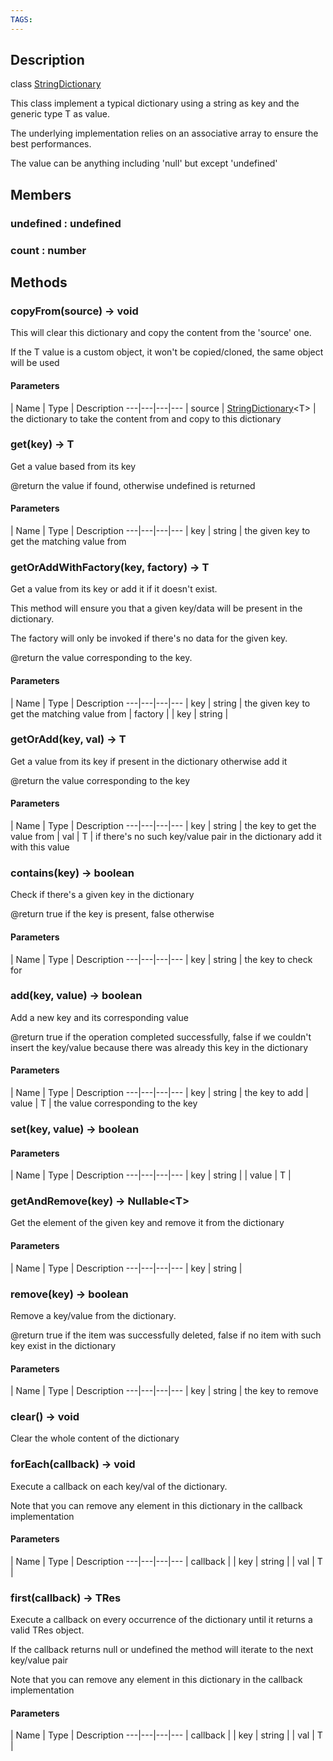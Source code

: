 ```yaml
---
TAGS:
---
```

## Description

class [StringDictionary](/classes/3.1/StringDictionary)

This class implement a typical dictionary using a string as key and the generic type T as value.

The underlying implementation relies on an associative array to ensure the best performances.

The value can be anything including 'null' but except 'undefined'

## Members

### undefined : undefined


### count : number


## Methods

### copyFrom(source) &rarr; void

This will clear this dictionary and copy the content from the 'source' one.

If the T value is a custom object, it won't be copied/cloned, the same object will be used

#### Parameters
 | Name | Type | Description
---|---|---|---
 | source | [StringDictionary](/classes/3.1/StringDictionary)&lt;T&gt; |  the dictionary to take the content from and copy to this dictionary

### get(key) &rarr; T

Get a value based from its key

@return the value if found, otherwise undefined is returned

#### Parameters
 | Name | Type | Description
---|---|---|---
 | key | string |  the given key to get the matching value from

### getOrAddWithFactory(key, factory) &rarr; T

Get a value from its key or add it if it doesn't exist.

This method will ensure you that a given key/data will be present in the dictionary.

The factory will only be invoked if there's no data for the given key.

@return the value corresponding to the key.

#### Parameters
 | Name | Type | Description
---|---|---|---
 | key | string |  the given key to get the matching value from
 | factory |  | key | string | 

### getOrAdd(key, val) &rarr; T

Get a value from its key if present in the dictionary otherwise add it

@return the value corresponding to the key

#### Parameters
 | Name | Type | Description
---|---|---|---
 | key | string |  the key to get the value from
 | val | T |  if there's no such key/value pair in the dictionary add it with this value
### contains(key) &rarr; boolean

Check if there's a given key in the dictionary

@return true if the key is present, false otherwise

#### Parameters
 | Name | Type | Description
---|---|---|---
 | key | string |  the key to check for

### add(key, value) &rarr; boolean

Add a new key and its corresponding value

@return true if the operation completed successfully, false if we couldn't insert the key/value because there was already this key in the dictionary

#### Parameters
 | Name | Type | Description
---|---|---|---
 | key | string |  the key to add
 | value | T |  the value corresponding to the key
### set(key, value) &rarr; boolean



#### Parameters
 | Name | Type | Description
---|---|---|---
 | key | string | 
 | value | T | 
### getAndRemove(key) &rarr; Nullable&lt;T&gt;

Get the element of the given key and remove it from the dictionary

#### Parameters
 | Name | Type | Description
---|---|---|---
 | key | string | 

### remove(key) &rarr; boolean

Remove a key/value from the dictionary.

@return true if the item was successfully deleted, false if no item with such key exist in the dictionary

#### Parameters
 | Name | Type | Description
---|---|---|---
 | key | string |  the key to remove

### clear() &rarr; void

Clear the whole content of the dictionary
### forEach(callback) &rarr; void

Execute a callback on each key/val of the dictionary.

Note that you can remove any element in this dictionary in the callback implementation

#### Parameters
 | Name | Type | Description
---|---|---|---
 | callback |  | key | string | 
 | val | T | 

### first(callback) &rarr; TRes

Execute a callback on every occurrence of the dictionary until it returns a valid TRes object.

If the callback returns null or undefined the method will iterate to the next key/value pair

Note that you can remove any element in this dictionary in the callback implementation

#### Parameters
 | Name | Type | Description
---|---|---|---
 | callback |  | key | string | 
 | val | T | 

